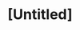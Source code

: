 ---
pid: FS362
title: "[Untitled]"
location_transcription: 
zipcode: 
outside_phl: 
neighborhood: 
age: '7'
age_range: 6-13
instagram: 
image_file_name: FS_362.jpg
proposal_transcription: A figure of a girl
topic: Figure
topic_summary: '0'
type: Sculpture Statue
keywords_other: 
credit: Wan Han
image_labels: 
twitter: 
facebook: 
permalink: "/monuments/fs362/"
layout: item-page
---